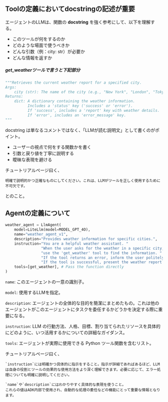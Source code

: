 ## Toolの定義においてdocstringの記述が重要

エージェントのLLMは、関数の **docstring** を強く参考にして、以下を理解する。
- このツールが何をするのか
- どのような場面で使うべきか
- どんな引数（例：city: str）が必要か
- どんな情報を返すか

##### get_weatherツールで言うと下記部分

```python
"""Retrieves the current weather report for a specified city.
Args:
    city (str): The name of the city (e.g., "New York", "London", "Tokyo").
Returns:
    dict: A dictionary containing the weather information.
          Includes a 'status' key ('success' or 'error').
          If 'success', includes a 'report' key with weather details.
          If 'error', includes an 'error_message' key.
"""
```

docstring は単なるコメントではなく、「LLMが読む説明文」として書くのがポイント。

- ユーザーの視点で何をする関数かを書く
- 引数と戻り値を丁寧に説明する
- 曖昧な表現を避ける

チュートリアルページ曰く、

```text
明確で説明的かつ正確なものにしてください。これは、LLMがツールを正しく使用するために不可欠です。
```
とのこと。

## Agentの定義について

```python
weather_agent = LlmAgent(
    model=LiteLlm(model=MODEL_GPT_4O),
    name="weather_agent_v1",
    description="Provides weather information for specific cities.",
    instruction="You are a helpful weather assistant. "
                "When the user asks for the weather in a specific city, "
                "use the 'get_weather' tool to find the information. "
                "If the tool returns an error, inform the user politely. "
                "If the tool is successful, present the weather report clearly.",
    tools=[get_weather], # Pass the function directly
)
```

`name`: このエージェントの一意の識別子。

`model`: 使用するLLMを指定。

`description`: エージェントの全体的な目的を簡潔にまとめたもの。これは他のエージェントがこのエージェントにタスクを委任するかどうかを決定する際に重要になる。

`instruction`: LLM の行動方法、人格、目標、割り当てられたリソースを具体的にどのように、いつ活用するかについての詳細なガイダンス。

`tools`: エージェントが実際に使用できる Python ツール関数を含むリスト。

チュートリアルページ曰く、

```text
`instruction`には明確かつ具体的に指示をすること。指示が詳細であればあるほど、LLMは自身の役割とツールの効果的な使用方法をより深く理解できます。必要に応じて、エラー処理についても明確に説明してください。
```

```text
`name`や`description`にはわかりやすく具体的な表現を使うこと。
これらの値はADK内部で使用され、自動的な処理の委任などの機能にとって重要な情報となります。
```

